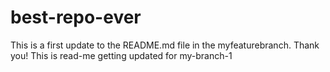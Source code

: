 # best-repo-ever
This is a first update to the README.md file in the myfeaturebranch.
Thank you!
This is read-me getting updated for my-branch-1
